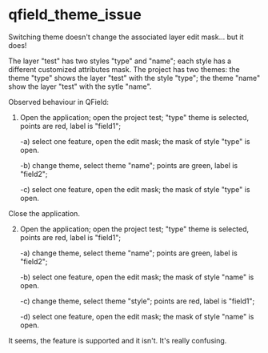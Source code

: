 # qfield_theme_issue

Switching theme doesn't change the associated layer edit mask... but it does!

The layer "test" has two styles "type" and "name"; each style has a different customized attributes mask. The project has two themes: the theme "type" shows the layer "test" with the style "type"; the theme "name" show the layer "test" with the sytle "name".

Observed behaviour in QField:

1) Open the application; open the project test; "type" theme is selected, points are red, label is "field1";

   -a) select one feature, open the edit mask; the mask of style "type" is open.

   -b) change theme, select theme "name"; points are green, label is "field2";

   -c) select one feature, open the edit mask; the mask of style "type" is open.

Close the application.

2) Open the application; open the project test; "type" theme is selected, points are red, label is "field1";

   -a) change theme, select theme "name"; points are green, label is "field2";

   -b) select one feature, open the edit mask; the mask of style "name" is open.

   -c) change theme, select theme "style"; points are red, label is "field1";

   -d) select one feature, open the edit mask; the mask of style "name" is open.

It seems, the feature is supported and it isn't. It's really confusing.
